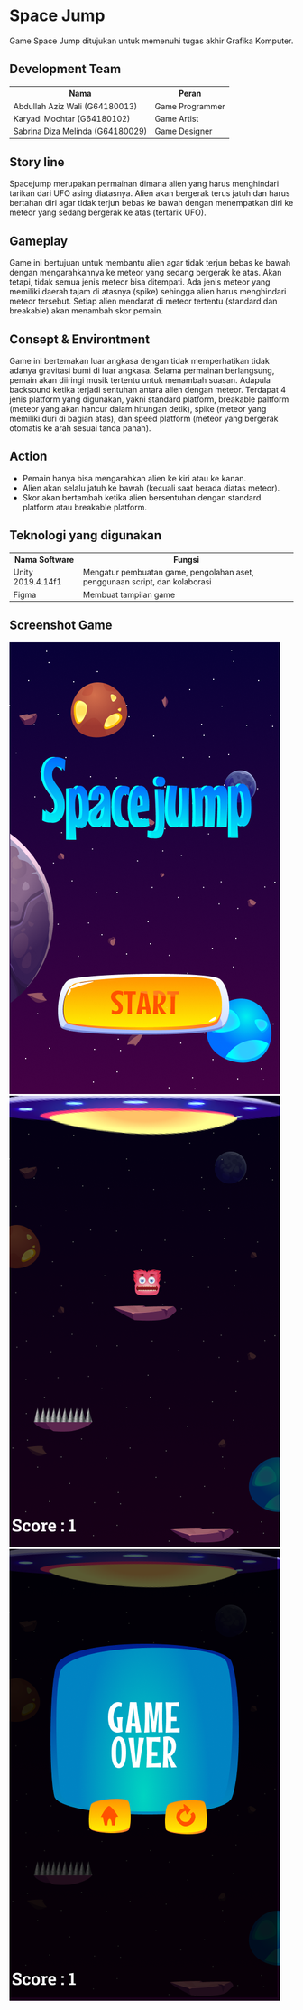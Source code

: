 # Space Jump
Game Space Jump ditujukan untuk memenuhi tugas akhir Grafika Komputer.

## Development Team
<table>
  <th>
    Nama
  </th>
  <th>
    Peran
  </th>
  <tr>
    <td>
      Abdullah Aziz Wali (G64180013)
    </td>
    <td>
      Game Programmer
    </td>
  </tr>
  <tr>
    <td>
      Karyadi Mochtar (G64180102)
    </td>
    <td>
      Game Artist
    </td>
  </tr>
  <tr>
    <td>
      Sabrina Diza Melinda (G64180029)
    </td>
    <td>
      Game Designer
    </td>
  </tr>
</table>

## Story line
Spacejump merupakan permainan dimana alien yang harus menghindari tarikan dari UFO asing diatasnya. Alien akan bergerak terus jatuh dan harus bertahan diri agar tidak terjun bebas ke bawah dengan menempatkan diri ke meteor yang sedang bergerak ke atas (tertarik UFO).

## Gameplay
Game ini bertujuan untuk membantu alien agar tidak terjun bebas ke bawah dengan mengarahkannya ke meteor yang sedang bergerak ke atas. Akan tetapi, tidak semua jenis meteor bisa ditempati. Ada jenis meteor yang memiliki daerah tajam di atasnya (spike) sehingga alien harus menghindari meteor tersebut. Setiap alien mendarat di meteor tertentu (standard dan breakable) akan menambah skor pemain.

## Consept & Environtment
Game ini bertemakan luar angkasa dengan tidak memperhatikan tidak adanya gravitasi bumi di luar angkasa. Selama permainan berlangsung, pemain akan diiringi musik tertentu untuk menambah suasan. Adapula backsound ketika terjadi sentuhan antara alien dengan meteor. Terdapat 4 jenis platform yang digunakan, yakni standard platform, breakable paltform (meteor yang akan hancur dalam hitungan detik), spike (meteor yang memiliki duri di bagian atas), dan speed platform (meteor yang bergerak otomatis ke arah sesuai tanda panah). 

## Action
- Pemain hanya bisa mengarahkan alien ke kiri atau ke kanan.
- Alien akan selalu jatuh ke bawah (kecuali saat berada diatas meteor).
- Skor akan bertambah ketika alien bersentuhan dengan standard platform atau breakable platform.

## Teknologi yang digunakan
<table>
  <th>
    Nama Software
  </th>
  <th>
    Fungsi
  </th>
  <tr>
    <td>
      Unity 2019.4.14f1
    </td>
    <td>
      Mengatur pembuatan game, pengolahan aset, penggunaan script, dan kolaborasi
    </td>
  </tr>
  <tr>
    <td>
      Figma
    </td>
    <td>
      Membuat tampilan game
    </td>
</table>

## Screenshot Game
![Screenshot](Opening.png)
![Screenshot](Preview.png)
![Screenshot](GameOver.png)
